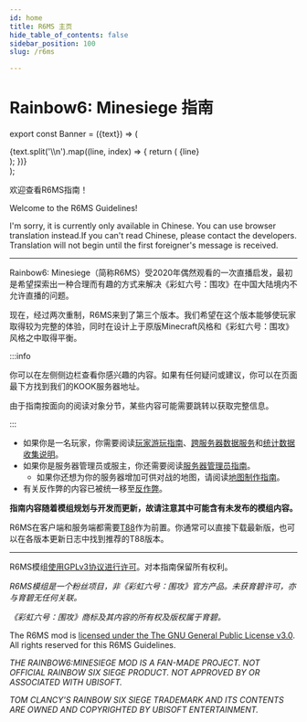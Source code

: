 ```yaml
---
id: home
title: R6MS 主页
hide_table_of_contents: false
sidebar_position: 100
slug: /r6ms

---
```


# Rainbow6: Minesiege 指南

export const Banner = ({text}) => (
  <div style={{
    backgroundColor: 'transparent',
    border: '3px solid #f07020',
    borderRadius: '12px',
    padding: '22px',
    textAlign: 'center',
    color: '#f07020',
    fontWeight: 'bold',
    fontSize: '32px',
  }}>
          {text.split('\\n').map((line, index) => {
        return (
          <React.Fragment key={index}>
            {line}
            <br />
          </React.Fragment>
        );
      })}
  </div>
);

<Banner text="准备好在TeaCon 2023中游玩预览版本，\n并获得L85A2 TeaCon2023独特涂装！" /><p></p>

欢迎查看R6MS指南！

Welcome to the R6MS Guidelines! 

I'm sorry, it is currently only available in Chinese. You can use browser translation instead.If you can't read Chinese, please contact the developers. Translation will not begin until the first foreigner's message is received.

---

Rainbow6: Minesiege（简称R6MS）受2020年偶然观看的一次直播启发，最初是希望探索出一种合理而有趣的方式来解决《彩虹六号：围攻》在中国大陆境内不允许直播的问题。

现在，经过两次重制，R6MS来到了第三个版本。我们希望在这个版本能够使玩家取得较为完整的体验，同时在设计上于原版Minecraft风格和《彩虹六号：围攻》风格之中取得平衡。

:::info

你可以在左侧侧边栏查看你感兴趣的内容。如果有任何疑问或建议，你可以在页面最下方找到我们的KOOK服务器地址。

由于指南按面向的阅读对象分节，某些内容可能需要跳转以获取完整信息。

:::

- 如果你是一名玩家，你需要阅读[玩家游玩指南](r6ms/player)、[跨服务器数据服务](r6ms/cross_server)和[统计数据收集说明](r6ms/data_collect)。
- 如果你是服务器管理员或服主，你还需要阅读[服务器管理员指南](r6ms/op)。
    - 如果你还想为你的服务器增加可供对战的地图，请阅读[地图制作指南](r6ms/map)。
- 有关反作弊的内容已被统一移至[反作弊](r6ms/anti_cheat)。

**指南内容随着模组规划与开发而更新，故请注意其中可能含有未发布的模组内容。**

R6MS在客户端和服务端都需要[T88](https://www.curseforge.com/minecraft/mc-mods/t88)作为前置。你通常可以直接下载最新版，也可以在各版本更新日志中找到推荐的T88版本。

---

R6MS模组[使用GPLv3协议进行许可](https://github.com/USS-Shenzhou/MC-R6mod)。对本指南保留所有权利。

*R6MS模组是一个粉丝项目，非《彩虹六号：围攻》官方产品。未获育碧许可，亦与育碧无任何关联。*

*《彩虹六号：围攻》商标及其内容的所有权及版权属于育碧。*

The R6MS mod is [licensed under the The GNU General Public License v3.0](https://github.com/USS-Shenzhou/MC-R6mod). All rights reserved for this R6MS Guidelines.

*THE RAINBOW6:MINESIEGE MOD IS A FAN-MADE PROJECT. NOT OFFICIAL RAINBOW SIX SIEGE PRODUCT. NOT APPROVED BY OR ASSOCIATED WITH UBISOFT.*

*TOM CLANCY'S RAINBOW SIX SIEGE TRADEMARK AND ITS CONTENTS ARE OWNED AND COPYRIGHTED BY UBISOFT ENTERTAINMENT.*